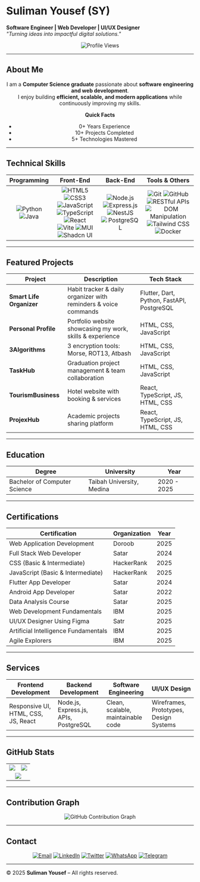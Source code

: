 # Suliman Yousef (SY)

**Software Engineer | Web Developer | UI/UX Designer**  
_"Turning ideas into impactful digital solutions."_

<div align="center">
  
![Profile Views](https://komarev.com/ghpvc/?username=Su03l&label=Profile%20Views&color=0a66c2&style=for-the-badge)

</div>

---

## About Me

<div align="center">

I am a **Computer Science graduate** passionate about **software engineering and web development**.  
I enjoy building **efficient, scalable, and modern applications** while continuously improving my skills.

**Quick Facts**
- 0+ Years Experience  
- 10+ Projects Completed  
- 5+ Technologies Mastered  

</div>

---

## Technical Skills

<div align="center">

| Programming | Front-End | Back-End | Tools & Others |
|:------------:|:-----------:|:-----------:|:-----------:|
| ![Python](https://img.shields.io/badge/Python-3776AB?style=for-the-badge&logo=python&logoColor=white) ![Java](https://img.shields.io/badge/Java-007396?style=for-the-badge&logo=java&logoColor=white) | ![HTML5](https://img.shields.io/badge/HTML5-E34F26?style=for-the-badge&logo=html5&logoColor=white) ![CSS3](https://img.shields.io/badge/CSS3-1572B6?style=for-the-badge&logo=css3&logoColor=white) ![JavaScript](https://img.shields.io/badge/JavaScript-F7DF1E?style=for-the-badge&logo=javascript&logoColor=black) ![TypeScript](https://img.shields.io/badge/TypeScript-007ACC?style=for-the-badge&logo=typescript&logoColor=white) ![React](https://img.shields.io/badge/React-20232A?style=for-the-badge&logo=react&logoColor=61DAFB) ![Vite](https://img.shields.io/badge/Vite-646CFF?style=for-the-badge&logo=vite&logoColor=white) ![MUI](https://img.shields.io/badge/MUI-007FFF?style=for-the-badge&logo=mui&logoColor=white) ![Shadcn UI](https://img.shields.io/badge/Shadcn_UI-000000?style=for-the-badge&logo=shadcnui&logoColor=white) | ![Node.js](https://img.shields.io/badge/Node.js-339933?style=for-the-badge&logo=nodedotjs&logoColor=white) ![Express.js](https://img.shields.io/badge/Express.js-000000?style=for-the-badge&logo=express&logoColor=white) ![NestJS](https://img.shields.io/badge/NestJS-E0234E?style=for-the-badge&logo=nestjs&logoColor=white) ![PostgreSQL](https://img.shields.io/badge/PostgreSQL-316192?style=for-the-badge&logo=postgresql&logoColor=white) | ![Git](https://img.shields.io/badge/Git-F05032?style=for-the-badge&logo=git&logoColor=white) ![GitHub](https://img.shields.io/badge/GitHub-181717?style=for-the-badge&logo=github&logoColor=white) ![RESTful APIs](https://img.shields.io/badge/RESTful_APIs-009688?style=for-the-badge&logo=api&logoColor=white) ![DOM Manipulation](https://img.shields.io/badge/DOM_Manipulation-FF9800?style=for-the-badge&logo=javascript&logoColor=white) ![Tailwind CSS](https://img.shields.io/badge/Tailwind_CSS-06B6D4?style=for-the-badge&logo=tailwindcss&logoColor=white) ![Docker](https://img.shields.io/badge/Docker-2496ED?style=for-the-badge&logo=docker&logoColor=white) |

</div>

---

## Featured Projects

<div align="center">

| Project | Description | Tech Stack |
|---------|-------------|------------|
| **Smart Life Organizer** | Habit tracker & daily organizer with reminders & voice commands | Flutter, Dart, Python, FastAPI, PostgreSQL |
| **Personal Profile** | Portfolio website showcasing my work, skills & experience | HTML, CSS, JavaScript |
| **3Algorithms** | 3 encryption tools: Morse, ROT13, Atbash | HTML, CSS, JavaScript |
| **TaskHub** | Graduation project management & team collaboration | HTML, CSS, JavaScript |
| **TourismBusiness** | Hotel website with booking & services | React, TypeScript, JS, HTML, CSS |
| **ProjexHub** | Academic projects sharing platform | React, TypeScript, JS, HTML, CSS |

</div>

---

## Education

<div align="center">

| Degree | University | Year |
|--------|-------------|------|
| Bachelor of Computer Science | Taibah University, Medina | 2020 - 2025 |

</div>

---

## Certifications

<div align="center">

| Certification | Organization | Year |
|---------------|--------------|------|
| Web Application Development | Doroob | 2025 |
| Full Stack Web Developer | Satar | 2024 |
| CSS (Basic & Intermediate) | HackerRank | 2025 |
| JavaScript (Basic & Intermediate) | HackerRank | 2025 |
| Flutter App Developer | Satar | 2024 |
| Android App Developer | Satar | 2022 |
| Data Analysis Course | Satar | 2025 |
| Web Development Fundamentals | IBM | 2025 |
| UI/UX Designer Using Figma | Satr | 2025 |
| Artificial Intelligence Fundamentals | IBM | 2025 |
| Agile Explorers | IBM | 2025 |

</div>

---

## Services

<div align="center">

| Frontend Development | Backend Development | Software Engineering | UI/UX Design |
|----------------------|--------------------|----------------------|---------------|
| Responsive UI, HTML, CSS, JS, React | Node.js, Express.js, APIs, PostgreSQL | Clean, scalable, maintainable code | Wireframes, Prototypes, Design Systems |

</div>

---

## GitHub Stats

<div align="center">

<table>
  <tr>
    <td><img src="https://github-readme-stats.vercel.app/api?username=Su03l&show_icons=true&theme=github_dark" /></td>
    <td><img src="https://github-readme-stats.vercel.app/api/top-langs/?username=Su03l&layout=compact&theme=github_dark" /></td>
  </tr>
  <tr>
    <td colspan="2" align="center"><img src="https://github-readme-streak-stats.herokuapp.com/?user=Su03l&theme=github-dark-blue" /></td>
  </tr>
</table>

</div>

---

## Contribution Graph

<div align="center">

![GitHub Contribution Graph](https://github-readme-activity-graph.vercel.app/graph?username=Su03l&bg_color=0d1117&color=58a6ff&line=1f6feb&point=ffffff&area=true&hide_border=true)

</div>

---

## Contact

<div align="center">

[![Email](https://img.shields.io/badge/Email-D14836?style=for-the-badge&logo=gmail&logoColor=white)](mailto:sulimany662@gmail.com)
[![LinkedIn](https://img.shields.io/badge/LinkedIn-0a66c2?style=for-the-badge&logo=linkedin&logoColor=white)](https://www.linkedin.com/in/suliaman-yousef-36265a320)
[![Twitter](https://img.shields.io/badge/Twitter-1DA1F2?style=for-the-badge&logo=twitter&logoColor=white)](https://twitter.com/Su05l)
[![WhatsApp](https://img.shields.io/badge/WhatsApp-25D366?style=for-the-badge&logo=whatsapp&logoColor=white)](https://wa.me/966590128804)
[![Telegram](https://img.shields.io/badge/Telegram-0088cc?style=for-the-badge&logo=telegram&logoColor=white)](https://t.me/Su05l)

</div>

---

© 2025 **Suliman Yousef** – All rights reserved.
